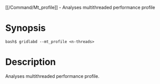 [[/Command/Mt_profile]] -  Analyses multithreaded performance profile

# Synopsis
~~~
bash$ gridlabd --mt_profile <n-threads>                                
~~~

# Description

 Analyses multithreaded performance profile.

